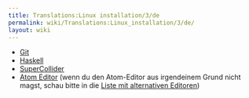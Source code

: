 ```yaml
---
title: Translations:Linux installation/3/de
permalink: wiki/Translations:Linux_installation/3/de/
layout: wiki
---
```


-   [Git](https://git-scm.com/)
-   [Haskell](https://www.haskell.org/platform/)
-   [SuperCollider](http://supercollider.github.io/download)
-   [Atom Editor](https://atom.io/) (wenn du den Atom-Editor aus
    irgendeinem Grund nicht magst, schau bitte in die [Liste mit
    alternativen Editoren](/wiki/List_of_tidal_editors "wikilink"))
